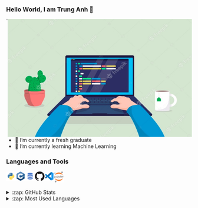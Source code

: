 ### Hello World, I am Trung Anh 👋

<img align="right" alt="GIF" src="https://github.com/AVL1/AVL1/blob/main/coding.jpg" width="500" height="320" />

---
- 🔭 I’m currently a fresh graduate
- 🌱 I’m currently learning Machine Learning


### Languages and Tools
<img align="left" alt="HTML5" width="26px" src="https://raw.githubusercontent.com/github/explore/80688e429a7d4ef2fca1e82350fe8e3517d3494d/topics/python/python.png" />
<img align="left" alt="HTML5" width="26px" src="https://raw.githubusercontent.com/github/explore/80688e429a7d4ef2fca1e82350fe8e3517d3494d/topics/cpp/cpp.png" />
<img align="left" alt="SQL" width="26px" src="https://raw.githubusercontent.com/github/explore/80688e429a7d4ef2fca1e82350fe8e3517d3494d/topics/sql/sql.png" />
<img align="left" alt="HTML5" width="26px" src="https://raw.githubusercontent.com/github/explore/78df643247d429f6cc873026c0622819ad797942/topics/github/github.png" />
<img align="left" alt="HTML5" width="26px" src="https://github.com/AVL1/AVL1/blob/main/vscode.png" />
<img align="left" alt="HTML5" width="26px" src="https://github.com/AVL1/AVL1/blob/main/jupyter.png" />




<br></br>
<details>
  <summary>:zap: GitHub Stats</summary>

  <img align="left" alt="My GitHub Stats" src="https://github-readme-stats.vercel.app/api?username=anhtran15&show_icons=true&hide_border=true" />

</details>

<details>
  <summary>:zap: Most Used Languages</summary>

<img align="center" alt="My GitHub Top Languages" src="https://github-readme-stats.vercel.app/api/top-langs/?username=anhtran15&hide=javascript" />

</details>
